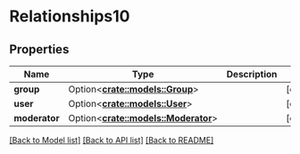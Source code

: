 # Relationships10

## Properties

Name | Type | Description | Notes
------------ | ------------- | ------------- | -------------
**group** | Option<[**crate::models::Group**](group.md)> |  | [optional]
**user** | Option<[**crate::models::User**](user.md)> |  | [optional]
**moderator** | Option<[**crate::models::Moderator**](moderator.md)> |  | [optional]

[[Back to Model list]](../README.md#documentation-for-models) [[Back to API list]](../README.md#documentation-for-api-endpoints) [[Back to README]](../README.md)


